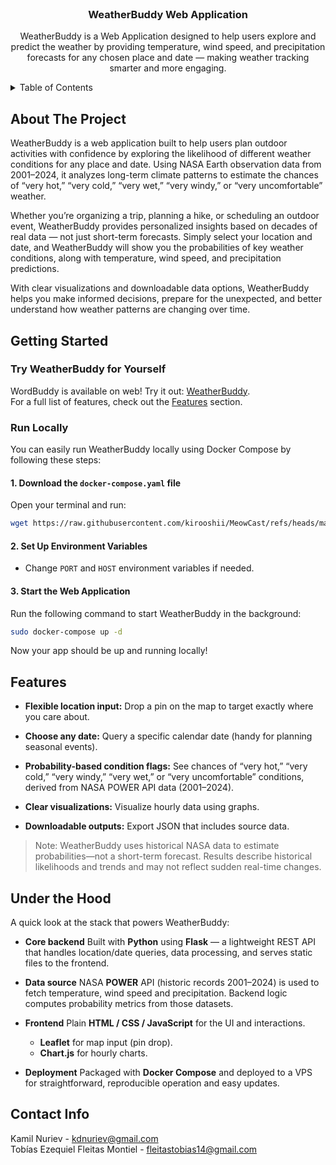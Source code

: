 <br />
<div align="center">

<h3 align="center">WeatherBuddy Web Application</h3>

  <p align="center">
    WeatherBuddy is a Web Application designed to help users explore and predict the weather by providing temperature, wind speed, and precipitation forecasts for any chosen place and date — making weather tracking smarter and more engaging.
    <br />
  </p>
</div>



<!-- TABLE OF CONTENTS -->
<details>
  <summary>Table of Contents</summary>
  <ol>
    <li>
      <a href="#about-the-project">About The Project</a>
    </li>
    <li>
      <a href="#getting-started">Getting Started</a>
      <ul>
        <li><a href="#try-weatherbuddy-for-yourself">Try WeatherBuddy for Yourself</a></li>
        <li><a href="#run-locally">Run locally</a></li>
      </ul>
    </li>
    <li><a href="#features">Features</a></li>
    <li><a href="#under-the-hood">Under the hood</a></li>
    <li><a href="#contact-info">Contact</a></li>
  </ol>
</details>



<!-- ABOUT THE PROJECT -->
## About The Project

WeatherBuddy is a web application built to help users plan outdoor activities with confidence by exploring the likelihood of different weather conditions for any place and date. Using NASA Earth observation data from 2001–2024, it analyzes long-term climate patterns to estimate the chances of “very hot,” “very cold,” “very wet,” “very windy,” or “very uncomfortable” weather.

Whether you’re organizing a trip, planning a hike, or scheduling an outdoor event, WeatherBuddy provides personalized insights based on decades of real data — not just short-term forecasts. Simply select your location and date, and WeatherBuddy will show you the probabilities of key weather conditions, along with temperature, wind speed, and precipitation predictions.

With clear visualizations and downloadable data options, WeatherBuddy helps you make informed decisions, prepare for the unexpected, and better understand how weather patterns are changing over time.





<!-- GETTING STARTED -->
## Getting Started

### Try WeatherBuddy for Yourself
WordBuddy is available on web! Try it out: [WeatherBuddy](http://147.45.210.161/).  
For a full list of features, check out the [Features](#features) section.

### Run Locally
You can easily run WeatherBuddy locally using Docker Compose by following these steps:  

#### 1. Download the `docker-compose.yaml` file  
Open your terminal and run:  

```sh
wget https://raw.githubusercontent.com/kirooshii/MeowCast/refs/heads/main/docker-compose.yaml
```  

#### 2. Set Up  Environment Variables  
- Change `PORT` and `HOST` environment variables if needed. 

#### 3. Start the Web Application
Run the following command to start WeatherBuddy in the background:  

```sh
sudo docker-compose up -d
```  

Now your app should be up and running locally! 

<!-- FEATURES -->
## Features

* **Flexible location input:**
    Drop a pin on the map to target exactly where you care about.

* **Choose any date:**
    Query a specific calendar date  (handy for planning seasonal events).

* **Probability-based condition flags:**
    See chances of “very hot,” “very cold,” “very windy,” “very wet,” or “very uncomfortable” conditions, derived from NASA POWER API data (2001–2024).

* **Clear visualizations:**
    Visualize hourly data using graphs.

* **Downloadable outputs:**
  Export JSON that includes source data.

> Note: WeatherBuddy uses historical NASA data to estimate probabilities—not a short-term forecast. Results describe historical likelihoods and trends and may not reflect sudden real-time changes.

## Under the Hood

A quick look at the stack that powers WeatherBuddy:

* **Core backend**
  Built with **Python** using **Flask** — a lightweight REST API that handles location/date queries, data processing, and serves static files to the frontend.

* **Data source**
  NASA **POWER** API (historic records 2001–2024) is used to fetch temperature, wind speed and precipitation. Backend logic computes  probability metrics from those datasets.

* **Frontend**
  Plain **HTML / CSS / JavaScript** for the UI and interactions.

  * **Leaflet** for map input (pin drop).
  * **Chart.js** for hourly charts.

* **Deployment**
  Packaged with **Docker Compose** and deployed to a VPS for straightforward, reproducible operation and easy updates.

<!-- CONTACT -->
## Contact Info
Kamil Nuriev - kdnuriev@gmail.com
<br>
Tobías Ezequiel Fleitas Montiel - fleitastobias14@gmail.com

